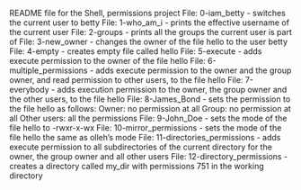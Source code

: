 README file for the Shell, permissions project
File: 0-iam_betty - switches the current user to betty
File: 1-who_am_i - prints the effective username of the current user
File: 2-groups - prints all the groups the current user is part of
File: 3-new_owner - changes the owner of the file hello to the user betty
File: 4-empty - creates empty file called hello
File: 5-execute - adds execute permission to the owner of the file hello
File: 6-multiple_permissions - adds execute permission to the owner and the group owner, and read permission to other users, to the file hello
File: 7-everybody - adds execution permission to the owner, the group owner and the other users, to the file hello
File: 8-James_Bond - sets the permission to the file hello as follows:
Owner: no permission at all
Group: no permission at all
Other users: all the permissions
File: 9-John_Doe - sets the mode of the file hello to -rwxr-x-wx
File: 10-mirror_permissions - sets the mode of the file hello the same as olleh’s mode
File: 11-directories_permissions - adds execute permission to all subdirectories of the current directory for the owner, the group owner and all other users
File: 12-directory_permissions - creates a directory called my_dir with permissions 751 in the working directory
